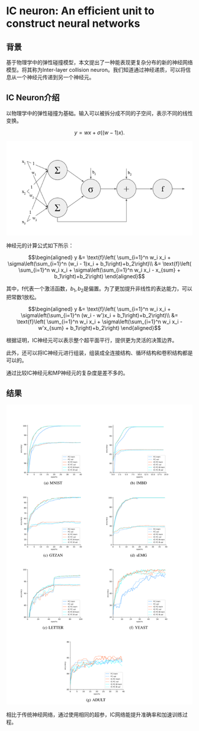 # IC neuron: An efficient unit to construct neural networks

## 背景

基于物理学中的弹性碰撞模型，本文提出了一种能表现更复杂分布的新的神经网络模型。将其称为Inter-layer collision neuron。我们知道通过神经递质，可以将信息从一个神经元传递到另一个神经元。

## IC Neuron介绍

以物理学中的弹性碰撞为基础。输入可以被拆分成不同的子空间，表示不同的线性变换。

$$y = wx + \sigma((w - 1)x).$$

![Fig 1](./fig/IC%20Neuron.png)

神经元的计算公式如下所示：

$$\begin{aligned}
y &= \text{f}\left( \sum_{i=1}^n w_i x_i + \sigma\left(\sum_{i=1}^n (w_i - 1)x_i + b_1\right)+b_2\right)\\
&= \text{f}\left( \sum_{i=1}^n w_i x_i + \sigma\left(\sum_{i=1}^n w_i x_i - x_{sum} + b_1\right)+b_2\right)
\end{aligned}$$

其中，$\text{f}$代表一个激活函数，$b_1,b_2$是偏置。为了更加提升非线性的表达能力，可以把常数1放松。

$$\begin{aligned}
y &= \text{f}\left( \sum_{i=1}^n w_i x_i + \sigma\left(\sum_{i=1}^n (w_i - w')x_i + b_1\right)+b_2\right)\\
&= \text{f}\left( \sum_{i=1}^n w_i x_i + \sigma\left(\sum_{i=1}^n w_i x_i - w'x_{sum} + b_1\right)+b_2\right)
\end{aligned}$$

根据证明，IC神经元可以表示整个超平面平行，提供更为灵活的决策边界。

此外，还可以将IC神经元进行组装，组装成全连接结构、循环结构和卷积结构都是可以的。

通过比较IC神经元和MP神经元的复杂度是差不多的。

## 结果

![Fig2](./fig/IC%20Exp.png)

相比于传统神经网络，通过使用相同的超参，IC网络能提升准确率和加速训练过程。
